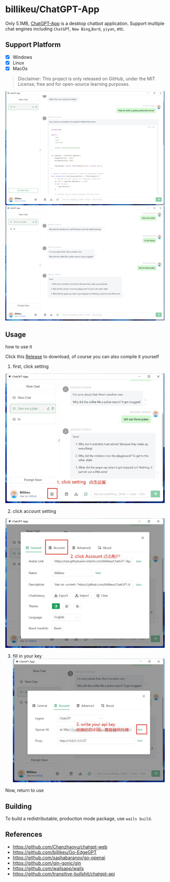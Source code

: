 # billikeu/ChatGPT-App

Only 5.1MB, [ChatGPT-App](https://github.com/billikeu/ChatGPT-App) is a desktop chatbot application. Support multiple chat engines including `ChatGPT`, `New Bing`,`Bard`, `yiyan`, etc.

## Support Platform

- [x] Windows
- [x] Linux
- [x] MacOs

> Disclaimer: This project is only released on GitHub, under the MIT License, free and for open-source learning purposes.

![cover](./docs/c1.png)
![cover2](./docs/c2.png)


## Usage

how to use it

Click this [Release](https://github.com/billikeu/ChatGPT-App/releases) to download, of course you can also compile it yourself

1. first, click setting

![s1](./docs/s1.jpg)

2. click account setting

![s2](./docs/s2.jpg)

3. fill in your key
![s3](./docs/s3.jpg)

Now, return to use

## Building

To build a redistributable, production mode package, use `wails build`.


## References

- https://github.com/Chanzhaoyu/chatgpt-web
- https://github.com/billikeu/Go-EdgeGPT
- https://github.com/sashabaranov/go-openai
- https://github.com/gin-gonic/gin
- https://github.com/wailsapp/wails
- https://github.com/transitive-bullshit/chatgpt-api